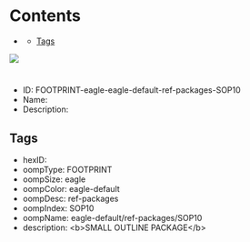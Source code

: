 



Contents
========

* [](#)
	* [Tags](#tags)
  
![][im]
# 

- ID: FOOTPRINT-eagle-eagle-default-ref-packages-SOP10
- Name: 
- Description: 

## Tags

- hexID: 
- oompType: FOOTPRINT
- oompSize: eagle
- oompColor: eagle-default
- oompDesc: ref-packages
- oompIndex: SOP10
- oompName: eagle-default/ref-packages/SOP10
- description: &lt;b&gt;SMALL OUTLINE PACKAGE&lt;/b&gt;



[im]: image.png

